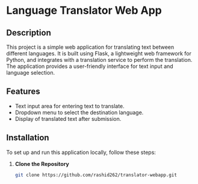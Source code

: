 # Language Translator Web App

## Description

This project is a simple web application for translating text between different languages. It is built using Flask, a lightweight web framework for Python, and integrates with a translation service to perform the translation. The application provides a user-friendly interface for text input and language selection.

## Features

- Text input area for entering text to translate.
- Dropdown menu to select the destination language.
- Display of translated text after submission.

## Installation

To set up and run this application locally, follow these steps:

1. **Clone the Repository**

   ```bash
   git clone https://github.com/rashid262/translator-webapp.git

